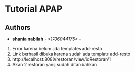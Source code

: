 # Tutorial APAP
## Authors
* **shania.nabilah** - *<1706044175>* - *<C>* <br>
1. Error karena belum ada templates add-resto
2. Link berhasil dibuka karena sudah ada template add-resto
3. http://localhost:8080/restoran/view/idRestoran/1
4. Akan 2 restoran yang sudah ditambahkan
